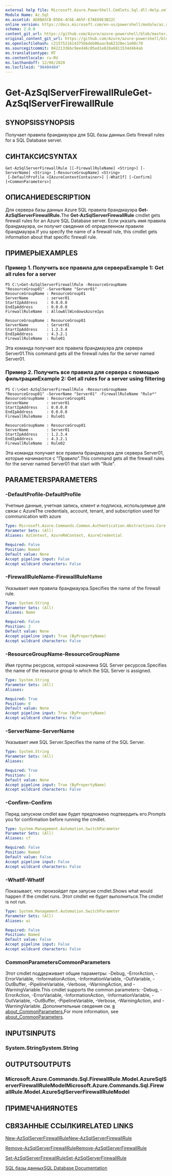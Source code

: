 ```yaml
---
external help file: Microsoft.Azure.PowerShell.Cmdlets.Sql.dll-Help.xml
Module Name: Az.Sql
ms.assetid: AD8BA5CB-D5D4-4C6E-A65F-E7AE69E3B22C
online version: https://docs.microsoft.com/en-us/powershell/module/az.sql/get-azsqlserverfirewallrule
schema: 2.0.0
content_git_url: https://github.com/Azure/azure-powershell/blob/master/src/Sql/Sql/help/Get-AzSqlServerFirewallRule.md
original_content_git_url: https://github.com/Azure/azure-powershell/blob/master/src/Sql/Sql/help/Get-AzSqlServerFirewallRule.md
ms.openlocfilehash: c2157521614375bbdeb06aac9a62320ec1e08c70
ms.sourcegitcommit: 04221336bc9eed46c05ed1e828a6811534d4b4ab
ms.translationtype: MT
ms.contentlocale: ru-RU
ms.lasthandoff: 12/08/2020
ms.locfileid: "98404484"
---
```

# <span data-ttu-id="e5607-101">Get-AzSqlServerFirewallRule</span><span class="sxs-lookup"><span data-stu-id="e5607-101">Get-AzSqlServerFirewallRule</span></span>

## <span data-ttu-id="e5607-102">SYNOPSIS</span><span class="sxs-lookup"><span data-stu-id="e5607-102">SYNOPSIS</span></span>
<span data-ttu-id="e5607-103">Получает правила брандмауэра для SQL базы данных.</span><span class="sxs-lookup"><span data-stu-id="e5607-103">Gets firewall rules for a SQL Database server.</span></span>

## <span data-ttu-id="e5607-104">СИНТАКСИС</span><span class="sxs-lookup"><span data-stu-id="e5607-104">SYNTAX</span></span>

```
Get-AzSqlServerFirewallRule [[-FirewallRuleName] <String>] [-ServerName] <String> [-ResourceGroupName] <String>
 [-DefaultProfile <IAzureContextContainer>] [-WhatIf] [-Confirm] [<CommonParameters>]
```

## <span data-ttu-id="e5607-105">ОПИСАНИЕ</span><span class="sxs-lookup"><span data-stu-id="e5607-105">DESCRIPTION</span></span>
<span data-ttu-id="e5607-106">Для сервера базы данных Azure SQL правила брандмауэра **Get-AzSqlServerFirewallRule.**</span><span class="sxs-lookup"><span data-stu-id="e5607-106">The **Get-AzSqlServerFirewallRule** cmdlet gets firewall rules for an Azure SQL Database server.</span></span>
<span data-ttu-id="e5607-107">Если указать имя правила брандмауэра, он получит сведения об определенном правиле брандмауэра.</span><span class="sxs-lookup"><span data-stu-id="e5607-107">If you specify the name of a firewall rule, this cmdlet gets information about that specific firewall rule.</span></span>

## <span data-ttu-id="e5607-108">ПРИМЕРЫ</span><span class="sxs-lookup"><span data-stu-id="e5607-108">EXAMPLES</span></span>

### <span data-ttu-id="e5607-109">Пример 1. Получить все правила для сервера</span><span class="sxs-lookup"><span data-stu-id="e5607-109">Example 1: Get all rules for a server</span></span>
```
PS C:\>Get-AzSqlServerFirewallRule -ResourceGroupName "ResourceGroup01" -ServerName "Server01"
ResourceGroupName : ResourceGroup01
ServerName        : server01
StartIpAddress    : 0.0.0.0
EndIpAddress      : 0.0.0.0
FirewallRuleName  : AllowAllWindowsAzureIps

ResourceGroupName : ResourceGroup01
ServerName        : Server01
StartIpAddress    : 1.2.3.4
EndIpAddress      : 4.3.2.1
FirewallRuleName  : Rule01
```

<span data-ttu-id="e5607-110">Эта команда получает все правила брандмауэра для сервера Server01.</span><span class="sxs-lookup"><span data-stu-id="e5607-110">This command gets all the firewall rules for the server named Server01.</span></span>

### <span data-ttu-id="e5607-111">Пример 2. Получить все правила для сервера с помощью фильтрации</span><span class="sxs-lookup"><span data-stu-id="e5607-111">Example 2: Get all rules for a server using filtering</span></span>
```
PS C:\>Get-AzSqlServerFirewallRule -ResourceGroupName "ResourceGroup01" -ServerName "Server01" -FirewallRuleName "Rule*"
ResourceGroupName : ResourceGroup01
ServerName        : server01
StartIpAddress    : 0.0.0.0
EndIpAddress      : 0.0.0.0
FirewallRuleName  : Rule01

ResourceGroupName : ResourceGroup01
ServerName        : Server01
StartIpAddress    : 1.2.3.4
EndIpAddress      : 4.3.2.1
FirewallRuleName  : Rule02
```

<span data-ttu-id="e5607-112">Эта команда получает все правила брандмауэра для сервера Server01, которые начинаются с "Правило".</span><span class="sxs-lookup"><span data-stu-id="e5607-112">This command gets all the firewall rules for the server named Server01 that start with "Rule".</span></span>

## <span data-ttu-id="e5607-113">PARAMETERS</span><span class="sxs-lookup"><span data-stu-id="e5607-113">PARAMETERS</span></span>

### <span data-ttu-id="e5607-114">-DefaultProfile</span><span class="sxs-lookup"><span data-stu-id="e5607-114">-DefaultProfile</span></span>
<span data-ttu-id="e5607-115">Учетные данные, учетная запись, клиент и подписка, используемые для связи с Azure</span><span class="sxs-lookup"><span data-stu-id="e5607-115">The credentials, account, tenant, and subscription used for communication with azure</span></span>

```yaml
Type: Microsoft.Azure.Commands.Common.Authentication.Abstractions.Core.IAzureContextContainer
Parameter Sets: (All)
Aliases: AzContext, AzureRmContext, AzureCredential

Required: False
Position: Named
Default value: None
Accept pipeline input: False
Accept wildcard characters: False
```

### <span data-ttu-id="e5607-116">-FirewallRuleName</span><span class="sxs-lookup"><span data-stu-id="e5607-116">-FirewallRuleName</span></span>
<span data-ttu-id="e5607-117">Указывает имя правила брандмауэра.</span><span class="sxs-lookup"><span data-stu-id="e5607-117">Specifies the name of the firewall rule.</span></span>

```yaml
Type: System.String
Parameter Sets: (All)
Aliases: Name

Required: False
Position: 2
Default value: None
Accept pipeline input: True (ByPropertyName)
Accept wildcard characters: False
```

### <span data-ttu-id="e5607-118">-ResourceGroupName</span><span class="sxs-lookup"><span data-stu-id="e5607-118">-ResourceGroupName</span></span>
<span data-ttu-id="e5607-119">Имя группы ресурсов, которой назначена SQL Server ресурсов.</span><span class="sxs-lookup"><span data-stu-id="e5607-119">Specifies the name of the resource group to which the SQL Server is assigned.</span></span>

```yaml
Type: System.String
Parameter Sets: (All)
Aliases:

Required: True
Position: 0
Default value: None
Accept pipeline input: True (ByPropertyName)
Accept wildcard characters: False
```

### <span data-ttu-id="e5607-120">-ServerName</span><span class="sxs-lookup"><span data-stu-id="e5607-120">-ServerName</span></span>
<span data-ttu-id="e5607-121">Указывает имя SQL Server.</span><span class="sxs-lookup"><span data-stu-id="e5607-121">Specifies the name of the SQL Server.</span></span>

```yaml
Type: System.String
Parameter Sets: (All)
Aliases:

Required: True
Position: 1
Default value: None
Accept pipeline input: True (ByPropertyName)
Accept wildcard characters: False
```

### <span data-ttu-id="e5607-122">-Confirm</span><span class="sxs-lookup"><span data-stu-id="e5607-122">-Confirm</span></span>
<span data-ttu-id="e5607-123">Перед запуском cmdlet вам будет предложено подтвердить его.</span><span class="sxs-lookup"><span data-stu-id="e5607-123">Prompts you for confirmation before running the cmdlet.</span></span>

```yaml
Type: System.Management.Automation.SwitchParameter
Parameter Sets: (All)
Aliases: cf

Required: False
Position: Named
Default value: False
Accept pipeline input: False
Accept wildcard characters: False
```

### <span data-ttu-id="e5607-124">-WhatIf</span><span class="sxs-lookup"><span data-stu-id="e5607-124">-WhatIf</span></span>
<span data-ttu-id="e5607-125">Показывает, что произойдет при запуске cmdlet.</span><span class="sxs-lookup"><span data-stu-id="e5607-125">Shows what would happen if the cmdlet runs.</span></span>
<span data-ttu-id="e5607-126">Этот cmdlet не будет выполниться.</span><span class="sxs-lookup"><span data-stu-id="e5607-126">The cmdlet is not run.</span></span>

```yaml
Type: System.Management.Automation.SwitchParameter
Parameter Sets: (All)
Aliases: wi

Required: False
Position: Named
Default value: False
Accept pipeline input: False
Accept wildcard characters: False
```

### <span data-ttu-id="e5607-127">CommonParameters</span><span class="sxs-lookup"><span data-stu-id="e5607-127">CommonParameters</span></span>
<span data-ttu-id="e5607-128">Этот cmdlet поддерживает общие параметры: -Debug, -ErrorAction, -ErrorVariable, -InformationAction, -InformationVariable, -OutVariable, -OutBuffer, -PipelineVariable, -Verbose, -WarningAction, and -WarningVariable.</span><span class="sxs-lookup"><span data-stu-id="e5607-128">This cmdlet supports the common parameters: -Debug, -ErrorAction, -ErrorVariable, -InformationAction, -InformationVariable, -OutVariable, -OutBuffer, -PipelineVariable, -Verbose, -WarningAction, and -WarningVariable.</span></span> <span data-ttu-id="e5607-129">Дополнительные сведения см. [в about_CommonParameters.](http://go.microsoft.com/fwlink/?LinkID=113216)</span><span class="sxs-lookup"><span data-stu-id="e5607-129">For more information, see [about_CommonParameters](http://go.microsoft.com/fwlink/?LinkID=113216).</span></span>

## <span data-ttu-id="e5607-130">INPUTS</span><span class="sxs-lookup"><span data-stu-id="e5607-130">INPUTS</span></span>

### <span data-ttu-id="e5607-131">System.String</span><span class="sxs-lookup"><span data-stu-id="e5607-131">System.String</span></span>

## <span data-ttu-id="e5607-132">OUTPUTS</span><span class="sxs-lookup"><span data-stu-id="e5607-132">OUTPUTS</span></span>

### <span data-ttu-id="e5607-133">Microsoft.Azure.Commands.Sql.FirewallRule.Model.AzureSqlServerFirewallRuleModel</span><span class="sxs-lookup"><span data-stu-id="e5607-133">Microsoft.Azure.Commands.Sql.FirewallRule.Model.AzureSqlServerFirewallRuleModel</span></span>

## <span data-ttu-id="e5607-134">ПРИМЕЧАНИЯ</span><span class="sxs-lookup"><span data-stu-id="e5607-134">NOTES</span></span>

## <span data-ttu-id="e5607-135">СВЯЗАННЫЕ ССЫЛКИ</span><span class="sxs-lookup"><span data-stu-id="e5607-135">RELATED LINKS</span></span>

[<span data-ttu-id="e5607-136">New-AzSqlServerFirewallRule</span><span class="sxs-lookup"><span data-stu-id="e5607-136">New-AzSqlServerFirewallRule</span></span>](./New-AzSqlServerFirewallRule.md)

[<span data-ttu-id="e5607-137">Remove-AzSqlServerFirewallRule</span><span class="sxs-lookup"><span data-stu-id="e5607-137">Remove-AzSqlServerFirewallRule</span></span>](./Remove-AzSqlServerFirewallRule.md)

[<span data-ttu-id="e5607-138">Set-AzSqlServerFirewallRule</span><span class="sxs-lookup"><span data-stu-id="e5607-138">Set-AzSqlServerFirewallRule</span></span>](./Set-AzSqlServerFirewallRule.md)

[<span data-ttu-id="e5607-139">SQL базы данных</span><span class="sxs-lookup"><span data-stu-id="e5607-139">SQL Database Documentation</span></span>](https://docs.microsoft.com/azure/sql-database/)



